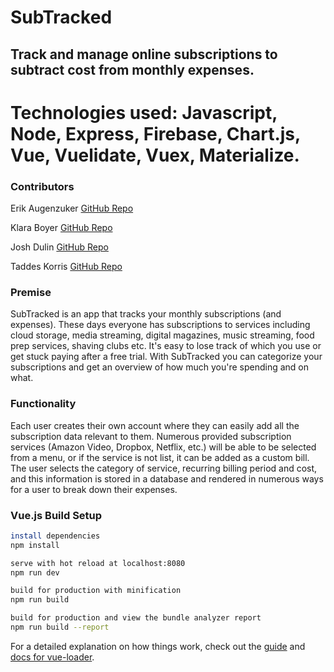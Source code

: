 # SubTracked

## Track and manage online subscriptions to subtract cost from monthly expenses.
# Technologies used: Javascript, Node, Express, Firebase, Chart.js, Vue, Vuelidate, Vuex, Materialize. 


### Contributors
Erik Augenzuker [GitHub Repo](https://github.com/Eaug2)

Klara Boyer [GitHub Repo](https://github.com/kawboyer)

Josh Dulin [GitHub Repo](https://github.com/jzdulin)

Taddes Korris [GitHub Repo](https://github.com/taddes)


### Premise
SubTracked is an app that tracks your monthly subscriptions (and expenses). These days everyone has subscriptions to services including cloud storage, media streaming, digital magazines, music streaming, food prep services, shaving clubs etc. It's easy to lose track of which you use or get stuck paying after a free trial. With SubTracked you can categorize your subscriptions and get an overview of how much you're spending and on what.

### Functionality
Each user creates their own account where they can easily add all the subscription data relevant to them. Numerous provided subscription services (Amazon Video, Dropbox, Netflix, etc.) will be able to be selected from a menu, or if the service is not list, it can be added as a custom bill. The user selects the category of service, recurring billing period and cost, and this information is stored in a database and rendered in numerous ways for a user to break down their expenses.


### Vue.js Build Setup
``` bash
install dependencies
npm install

serve with hot reload at localhost:8080
npm run dev

build for production with minification
npm run build

build for production and view the bundle analyzer report
npm run build --report
```

For a detailed explanation on how things work, check out the [guide](http://vuejs-templates.github.io/webpack/) and [docs for vue-loader](http://vuejs.github.io/vue-loader).

